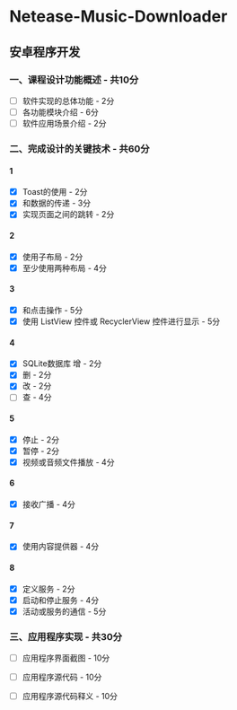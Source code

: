 # Netease-Music-Downloader

## 安卓程序开发

### 一、课程设计功能概述 - 共10分
- [ ] 软件实现的总体功能 - 2分
- [ ] 各功能模块介绍 - 6分
- [ ] 软件应用场景介绍 - 2分

### 二、完成设计的关键技术 - 共60分

#### 1
- [x] Toast的使用 - 2分
- [x] 和数据的传递 - 3分
- [x] 实现页面之间的跳转 - 2分

#### 2
- [x] 使用子布局 - 2分
- [x] 至少使用两种布局 - 4分

#### 3
- [x] 和点击操作 - 5分
- [x] 使用 ListView 控件或 RecyclerView 控件进行显示 - 5分

#### 4
- [x] SQLite数据库 增 - 2分
- [x] 删 - 2分
- [x] 改 - 2分
- [ ] 查 - 4分
#### 5
- [x] 停止 - 2分
- [x] 暂停 - 2分
- [x] 视频或音频文件播放 - 4分

#### 6
- [x] 接收广播 - 4分

#### 7
- [x] 使用内容提供器 - 4分

#### 8
- [x] 定义服务 - 2分
- [x] 启动和停止服务 - 4分
- [x] 活动或服务的通信 - 5分

### 三、应用程序实现 - 共30分
- [ ] 应用程序界面截图 - 10分
- [ ] 应用程序源代码 - 10分
- [ ] 应用程序源代码释义 - 10分



